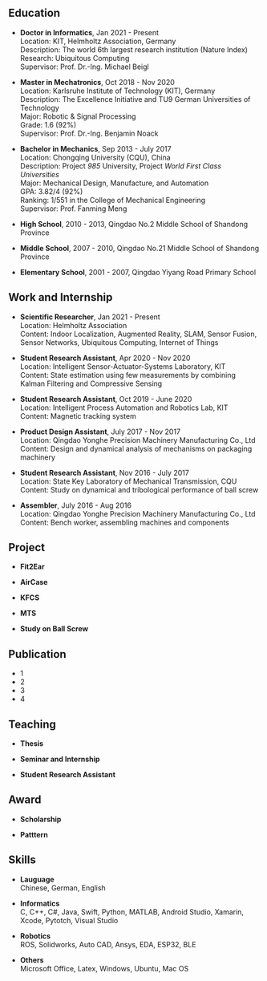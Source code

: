 ## Education
- **Doctor in Informatics**, Jan 2021 - Present  
Location: KIT, Helmholtz Association, Germany  
Description: The world 6th largest research institution (Nature Index)  
Research: Ubiquitous Computing  
Supervisor: Prof. Dr.-Ing. Michael Beigl  

- **Master in Mechatronics**, Oct 2018 - Nov 2020  
Location: Karlsruhe Institute of Technology (KIT), Germany  
Description: The Excellence Initiative and TU9 German Universities of Technology  
Major: Robotic & Signal Processing  
Grade: 1.6 (92%)  
Supervisor: Prof. Dr.-Ing. Benjamin Noack  

- **Bachelor in Mechanics**, Sep 2013 - July 2017  
Location: Chongqing University (CQU), China  
Description: Project _985_ University, Project _World First Class Universities_  
Major: Mechanical Design, Manufacture, and Automation  
GPA: 3.82/4 (92%)  
Ranking: 1/551 in the College of Mechanical Engineering  
Supervisor: Prof. Fanming Meng  

- **High School**, 2010 - 2013, Qingdao No.2 Middle School of Shandong Province  

- **Middle School**, 2007 - 2010, Qingdao No.21 Middle School of Shandong Province  

- **Elementary School**, 2001 - 2007, Qingdao Yiyang Road Primary School  

## Work and Internship
- **Scientific Researcher**, Jan 2021 - Present  
Location: Helmholtz Association  
Content: Indoor Localization, Augmented Reality, SLAM, Sensor Fusion, Sensor Networks, Ubiquitous Computing, Internet of Things

- **Student Research Assistant**, Apr 2020 - Nov 2020  
Location: Intelligent Sensor-Actuator-Systems Laboratory, KIT  
Content: State estimation using few measurements by combining Kalman Filtering and Compressive Sensing  

- **Student Research Assistant**, Oct 2019 - June 2020  
Location: Intelligent Process Automation and Robotics Lab, KIT  
Content: Magnetic tracking system  

- **Product Design Assistant**, July 2017 - Nov 2017  
Location: Qingdao Yonghe Precision Machinery Manufacturing Co., Ltd  
Content: Design and dynamical analysis of mechanisms on packaging machinery  

- **Student Research Assistant**, Nov 2016 - July 2017  
Location: State Key Laboratory of Mechanical Transmission, CQU  
Content: Study on dynamical and tribological performance of ball screw  

- **Assembler**, July 2016 - Aug 2016  
Location: Qingdao Yonghe Precision Machinery Manufacturing Co., Ltd  
Content: Bench worker, assembling machines and components  


## Project
- **Fit2Ear**  

- **AirCase**  
 
- **KFCS**  

- **MTS**  

- **Study on Ball Screw**  

## Publication
- 1
- 2
- 3
- 4

## Teaching
- **Thesis**  

- **Seminar and Internship**  

- **Student Research Assistant**  

## Award
- **Scholarship**  

- **Patttern**  

## Skills
- **Lauguage**  
Chinese, German, English

- **Informatics**  
C, C++, C#, Java, Swift, Python, MATLAB, Android Studio, Xamarin, Xcode, Pytotch, Visual Studio  

- **Robotics**  
ROS, Solidworks, Auto CAD, Ansys, EDA, ESP32, BLE  

- **Others**  
Microsoft Office, Latex, Windows, Ubuntu, Mac OS  
